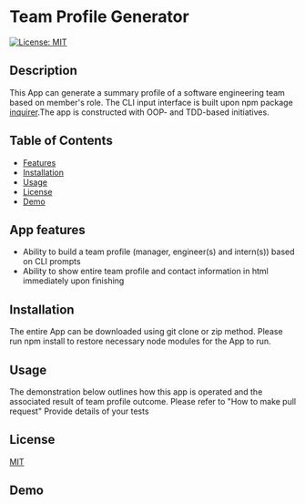 <h1>Team Profile Generator</h1>

[![License: MIT](https://img.shields.io/badge/License-MIT-yellow.svg)](https://opensource.org/licenses/MIT)

<h2>Description</h2>

This App can generate a summary profile of a software engineering team based on member's role. The CLI input interface is built upon npm package [inquirer](https://www.npmjs.com/package/inquirer).The app is constructed with OOP- and TDD-based initiatives.

<h2>Table of Contents</h2>
<ul> 
  <li><a href="#requirement">Features</a></li>
  <li><a href="#install">Installation</a></li>
  <li><a href="#usage">Usage</a></li>
  <li><a href="#license">License</a></li>
  <li><a href="#demo">Demo</a></li>
</ul>
<h2 id="requirement">App features</h2>

- Ability to build a team profile (manager, engineer(s) and intern(s)) based on CLI prompts
- Ability to show entire team profile and contact information in html immediately upon finishing

<h2 id="install">Installation</h2>
The entire App can be downloaded using git clone or zip method. Please run npm install to restore necessary node modules for the App to run.
<h2 id="usage">Usage</h2>
The demonstration below outlines how this app is operated and the associated result of team profile outcome.
Please refer to "How to make pull request"
Provide details of your tests
<h2 id="license">License</h2>

[MIT](https://opensource.org/licenses/MIT)

<h2 id="demo">Demo</h2>
